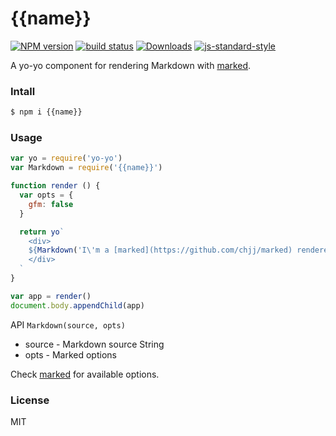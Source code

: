{{name}}
==================

[![NPM version][npm-image]][npm-url]
[![build status][travis-image]][travis-url]
[![Downloads][downloads-image]][downloads-url]
[![js-standard-style][standard-image]][standard-url]

A yo-yo component for rendering Markdown with [marked](https://github.com/chjj/marked).

### Intall

```sh
$ npm i {{name}}
```

### Usage

```JavaScript
var yo = require('yo-yo')
var Markdown = require('{{name}}')

function render () {
  var opts = {
    gfm: false
  }

  return yo`
    <div>
    ${Markdown('I\'m a [marked](https://github.com/chjj/marked) rendered **markdown** content.', opts)}
    </div>
  `
}

var app = render()
document.body.appendChild(app)
```

API `Markdown(source, opts)`

* source - Markdown source String
* opts - Marked options

Check [marked](https://github.com/chjj/marked) for available options.

### License

MIT

[npm-image]: https://img.shields.io/npm/v/{{name}}.svg?style=flat-square
[npm-url]: https://npmjs.org/package/{{name}}
[travis-image]: https://img.shields.io/travis/fraserxu/{{name}}/master.svg?style=flat-square
[travis-url]: https://travis-ci.org/fraserxu/{{name}}
[downloads-image]: http://img.shields.io/npm/dm/{{name}}.svg?style=flat-square
[downloads-url]: https://npmjs.org/package/{{name}}
[standard-image]: https://img.shields.io/badge/code%20style-standard-brightgreen.svg?style=flat-square
[standard-url]: https://github.com/feross/standard
